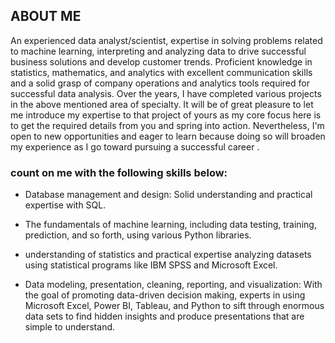 ## ABOUT ME 

An experienced data analyst/scientist, expertise in solving problems related to machine learning, interpreting and analyzing data to drive successful business solutions and develop customer trends. Proficient knowledge in statistics, mathematics, and analytics with excellent communication skills and a solid grasp of company operations and analytics tools required for successful data analysis. Over the years,  I have completed various projects in the above mentioned area of specialty. It will be of great pleasure to let me introduce my expertise to that project of yours as my core focus here is to get the required details from you and spring into action. Nevertheless, I'm open to new opportunities and eager to learn because doing so will broaden my experience as I go toward pursuing a successful career .

 ### count on me with the following skills below:

 * Database management and design: Solid understanding and practical expertise with  SQL. 

* The fundamentals of machine learning, including data testing, training, prediction, and so forth, using various Python libraries.

* understanding of statistics and practical expertise analyzing datasets using statistical programs like IBM SPSS and Microsoft Excel.

* Data modeling, presentation, cleaning, reporting, and visualization: With the goal of promoting data-driven decision making, experts in using Microsoft Excel, Power BI, Tableau, and Python to sift through enormous data sets to find hidden insights and produce presentations that are simple to understand.
